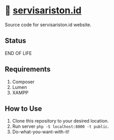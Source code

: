 # 🧊 [servisariston.id](http://servisariston.id)
Source code for servisariston.id website.

## Status
END OF LIFE

## Requirements
1. Composer
2. Lumen
3. XAMPP

## How to Use
1. Clone this repository to your desired location.
2. Run server `php -S localhost:8000 -t public`.
3. Do-what-you-want-with-it!
